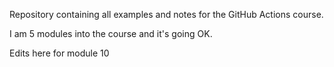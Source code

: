 Repository containing all examples and notes for the GitHub Actions course.

I am 5 modules into the course and it's going OK.

Edits here for module 10
